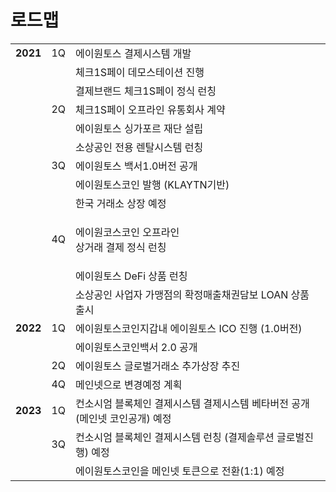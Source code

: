 # 로드맵

|          |    |                                             |
| -------- | -- | ------------------------------------------- |
| **2021** | 1Q | 에이원토스 결제시스템 개발                              |
|          |    | 체크1S페이 데모스테이션 진행                            |
|          |    | 결제브랜드 체크1S페이 정식 런칭                          |
|          | 2Q | 체크1S페이 오프라인 유통회사 계약                         |
|          |    | 에이원토스 싱가포르 재단 설립                            |
|          |    | 소상공인 전용 렌탈시스템 런칭                            |
|          | 3Q | 에이원토스 백서1.0버전 공개                            |
|          |    | 에이원토스코인 발행 (KLAYTN기반)                       |
|          |    | 한국 거래소 상장 예정                                |
|          | 4Q | <p>에이원코스코인 오프라인 <br>상거래 결제 정식 런칭</p>        |
|          |    | 에이원토스 DeFi 상품 런칭                            |
|          |    | 소상공인 사업자 가맹점의 확정매출채권담보 LOAN 상품 출시           |
| **2022** | 1Q | 에이원토스코인지갑내 에이원토스 ICO 진행 (1.0버전)             |
|          |    | 에이원토스코인백서 2.0 공개                            |
|          | 2Q | 에이원토스 글로벌거래소 추가상장 추진                        |
|          | 4Q | 메인넷으로 변경예정 계획                               |
| **2023** | 1Q | 컨소시엄 블록체인 결제시스템 결제시스템 베타버전 공개 (메인넷 코인공개) 예정 |
|          | 3Q | 컨소시엄 블록체인 결제시스템 런칭 (결제솔루션 글로벌진행) 예정         |
|          |    | 에이원토스코인을 메인넷 토큰으로 전환(1:1) 예정                |



